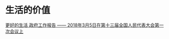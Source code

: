 # 生活的价值    

[更好的生活 ](./doc/live_better.md)
[政府工作报告 —— 2018年3月5日在第十三届全国人民代表大会第一次会议上 ](./doc/gover_report.md)